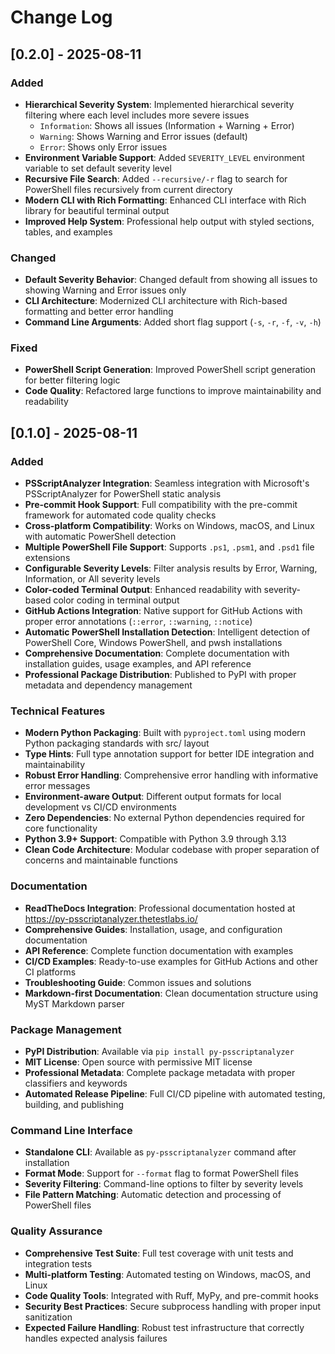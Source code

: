 # Change Log

## [0.2.0] - 2025-08-11

### Added

- **Hierarchical Severity System**: Implemented hierarchical severity filtering where each level includes more severe issues
  - `Information`: Shows all issues (Information + Warning + Error)
  - `Warning`: Shows Warning and Error issues (default)
  - `Error`: Shows only Error issues
- **Environment Variable Support**: Added `SEVERITY_LEVEL` environment variable to set default severity level
- **Recursive File Search**: Added `--recursive/-r` flag to search for PowerShell files recursively from current directory
- **Modern CLI with Rich Formatting**: Enhanced CLI interface with Rich library for beautiful terminal output
- **Improved Help System**: Professional help output with styled sections, tables, and examples

### Changed

- **Default Severity Behavior**: Changed default from showing all issues to showing Warning and Error issues only
- **CLI Architecture**: Modernized CLI architecture with Rich-based formatting and better error handling
- **Command Line Arguments**: Added short flag support (`-s`, `-r`, `-f`, `-v`, `-h`)

### Fixed

- **PowerShell Script Generation**: Improved PowerShell script generation for better filtering logic
- **Code Quality**: Refactored large functions to improve maintainability and readability

## [0.1.0] - 2025-08-11

### Added

- **PSScriptAnalyzer Integration**: Seamless integration with Microsoft's PSScriptAnalyzer for PowerShell static analysis
- **Pre-commit Hook Support**: Full compatibility with the pre-commit framework for automated code quality checks
- **Cross-platform Compatibility**: Works on Windows, macOS, and Linux with automatic PowerShell detection
- **Multiple PowerShell File Support**: Supports `.ps1`, `.psm1`, and `.psd1` file extensions
- **Configurable Severity Levels**: Filter analysis results by Error, Warning, Information, or All severity levels
- **Color-coded Terminal Output**: Enhanced readability with severity-based color coding in terminal output
- **GitHub Actions Integration**: Native support for GitHub Actions with proper error annotations (`::error`, `::warning`, `::notice`)
- **Automatic PowerShell Installation Detection**: Intelligent detection of PowerShell Core, Windows PowerShell, and pwsh installations
- **Comprehensive Documentation**: Complete documentation with installation guides, usage examples, and API reference
- **Professional Package Distribution**: Published to PyPI with proper metadata and dependency management

### Technical Features

- **Modern Python Packaging**: Built with `pyproject.toml` using modern Python packaging standards with src/ layout
- **Type Hints**: Full type annotation support for better IDE integration and maintainability
- **Robust Error Handling**: Comprehensive error handling with informative error messages
- **Environment-aware Output**: Different output formats for local development vs CI/CD environments
- **Zero Dependencies**: No external Python dependencies required for core functionality
- **Python 3.9+ Support**: Compatible with Python 3.9 through 3.13
- **Clean Code Architecture**: Modular codebase with proper separation of concerns and maintainable functions

### Documentation

- **ReadTheDocs Integration**: Professional documentation hosted at https://py-psscriptanalyzer.thetestlabs.io/
- **Comprehensive Guides**: Installation, usage, and configuration documentation
- **API Reference**: Complete function documentation with examples
- **CI/CD Examples**: Ready-to-use examples for GitHub Actions and other CI platforms
- **Troubleshooting Guide**: Common issues and solutions
- **Markdown-first Documentation**: Clean documentation structure using MyST Markdown parser

### Package Management

- **PyPI Distribution**: Available via `pip install py-psscriptanalyzer`
- **MIT License**: Open source with permissive MIT license
- **Professional Metadata**: Complete package metadata with proper classifiers and keywords
- **Automated Release Pipeline**: Full CI/CD pipeline with automated testing, building, and publishing

### Command Line Interface

- **Standalone CLI**: Available as `py-psscriptanalyzer` command after installation
- **Format Mode**: Support for `--format` flag to format PowerShell files
- **Severity Filtering**: Command-line options to filter by severity levels
- **File Pattern Matching**: Automatic detection and processing of PowerShell files

### Quality Assurance

- **Comprehensive Test Suite**: Full test coverage with unit tests and integration tests
- **Multi-platform Testing**: Automated testing on Windows, macOS, and Linux
- **Code Quality Tools**: Integrated with Ruff, MyPy, and pre-commit hooks
- **Security Best Practices**: Secure subprocess handling with proper input sanitization
- **Expected Failure Handling**: Robust test infrastructure that correctly handles expected analysis failures
